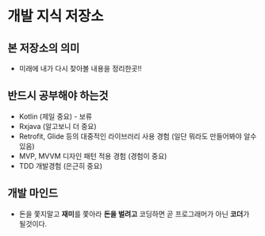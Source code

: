 # 개발 지식 저장소
본 저장소의 의미
---
* 미래에 내가 다시 찾아볼 내용을 정리한곳!!
   
반드시 공부해야 하는것
---
* Kotlin (제일 중요) - 보류
* Rxjava (알고보니 더 중요)
* Retrofit, Glide 등의 대중적인 라이브러리 사용 경험 (일단 뭐라도 만들어봐야 알수있음)
* MVP, MVVM 디자인 패턴 적용 경험 (경험이 중요)
* TDD 개발경험 (은근히 중요)

개발 마인드
---
* 돈을 쫓지말고 **재미**를 쫓아라 **돈을 벌려고** 코딩하면 곧 프로그래머가 아닌 **코더**가 될것이다.
